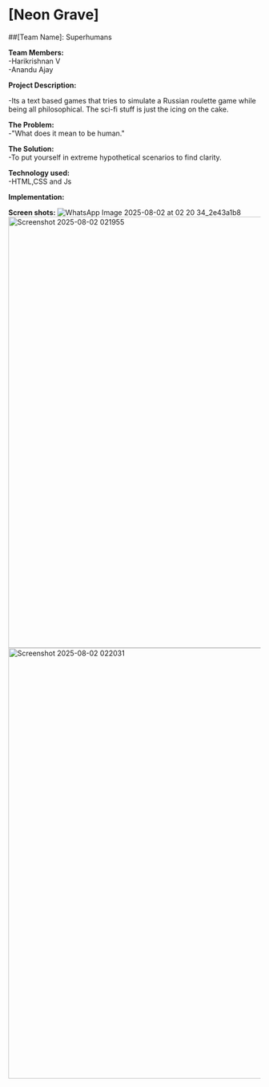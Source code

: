 # [Neon Grave]
##[Team Name]: Superhumans

**Team Members:**<br>
	-Harikrishnan V<br>
	-Anandu Ajay

**Project Description:**<br>

-Its a text based games that tries to simulate a Russian roulette game while being all philosophical. The sci-fi stuff is just the icing on the cake.

**The Problem:**<br>
-"What does it mean to be human."

**The Solution:**<br>
-To put yourself in extreme hypothetical scenarios to find clarity.

**Technology used:**<br>
-HTML,CSS and Js

**Implementation:**<br>

**Screen shots:**
![WhatsApp Image 2025-08-02 at 02 20 34_2e43a1b8](https://github.com/user-attachments/assets/d62fc526-f4a4-4158-bbf5-f64b7151c589)
<img width="1919" height="860" alt="Screenshot 2025-08-02 021955" src="https://github.com/user-attachments/assets/d2cfd92e-0838-44aa-baa3-62cd8bbcbc19" />
<img width="1919" height="859" alt="Screenshot 2025-08-02 022031" src="https://github.com/user-attachments/assets/d0d2f5a1-a7b3-4905-af24-ae81a22d7945" />





